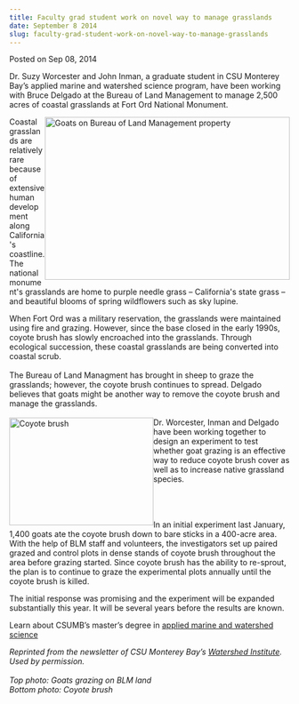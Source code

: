 ```yaml
---
title: Faculty grad student work on novel way to manage grasslands
date: September 8 2014
slug: faculty-grad-student-work-on-novel-way-to-manage-grasslands
---
```


 



<span class="date">Posted on Sep 08, 2014    </span>
<p>Dr. Suzy Worcester and John Inman, a graduate student in CSU
Monterey Bay&#x2019;s applied marine and watershed science program, have
been working with Bruce Delgado at the Bureau of Land Management to
manage 2,500 acres of coastal grasslands at Fort Ord National
Monument.</p>
<p><img alt="Goats on Bureau of Land Management property" src="https://news.csumb.edu/sites/default/files/65/attachments/news/images/goats_on_blm_land.jpg" style="width:440px; height:293px; float:right">Coastal grasslands
are relatively rare because of extensive human development along
California&apos;s coastline. The national monument&apos;s grasslands are home
to purple needle grass &#x2013; California&apos;s state grass &#x2013; and beautiful
blooms of spring wildflowers such as sky lupine.</img></p>
<p>When Fort Ord was a military reservation, the grasslands were
maintained using fire and grazing. However, since the base closed
in the early 1990s, coyote brush has slowly encroached into the
grasslands. Through ecological succession, these coastal grasslands
are being converted into coastal scrub.<br>
<br>
The Bureau of Land Managment has brought in sheep to graze the
grasslands; however, the coyote brush continues to spread. Delgado
believes that goats might be another way to remove the coyote brush
and manage the grasslands.<br>
<br>
<img alt="Coyote brush" src="https://news.csumb.edu/sites/default/files/65/attachments/news/images/coyote_brush.jpg" style="float:left; width:259px; height:194px">Dr. Worcester,
Inman and Delgado have been working together to design an
experiment to test whether goat grazing is an effective way to
reduce coyote brush cover as well as to increase native grassland
species.</img></br></br></br></br></p>
<p>In an initial experiment last January, 1,400 goats ate the
coyote brush down to bare sticks in a 400-acre area. With the help
of BLM staff and volunteers, the investigators set up paired grazed
and control plots in dense stands of coyote brush throughout the
area before grazing started. Since coyote brush has the ability to
re-sprout, the plan is to continue to graze the experimental plots
annually until the coyote brush is killed.</p>
<p>The initial response was promising and the experiment will be
expanded substantially this year. It will be several years before
the results are known.</p>
<p>Learn about CSUMB&#x2019;s master&#x2019;s degree in <a href="https://sep.csumb.edu/amws/" rel="nofollow">applied marine and
watershed science</a></p>
<p><em>Reprinted from the newsletter of CSU Monterey Bay&#x2019;s <a href="https://watershed.csumb.edu/wi/" rel="nofollow">Watershed
Institute</a>. Used by permission.&#xA0;<br>
<br>
Top photo: Goats grazing on BLM land<br>
Bottom photo: Coyote brush</br></br></br></em></p>
<p>&#xA0;</p>
<p><br>
&#xA0;</br></p>





 
